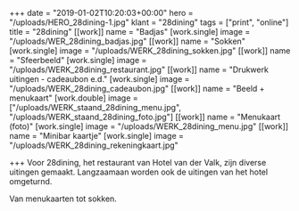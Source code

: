 +++
date = "2019-01-02T10:20:03+00:00"
hero = "/uploads/HERO_28dining-1.jpg"
klant = "28dining"
tags = ["print", "online"]
title = "28dining"
[[work]]
name = "Badjas"
[work.single]
image = "/uploads/WER_28dining_badjas.jpg"
[[work]]
name = "Sokken"
[work.single]
image = "/uploads/WERK_28dining_sokken.jpg"
[[work]]
name = "Sfeerbeeld"
[work.single]
image = "/uploads/WERK_28dining_restaurant.jpg"
[[work]]
name = "Drukwerk uitingen - cadeaubon e.d."
[work.single]
image = "/uploads/WERK_28dining_cadeaubon.jpg"
[[work]]
name = "Beeld + menukaart"
[work.double]
image = ["/uploads/WERK_staand_28dining_menu.jpg", "/uploads/WERK_staand_28dining_foto.jpg"]
[[work]]
name = "Menukaart (foto)"
[work.single]
image = "/uploads/WERK_28dining_menu.jpg"
[[work]]
name = "Minibar kaartje"
[work.single]
image = "/uploads/WERK_28dining_rekeningkaart.jpg"

+++
Voor 28dining, het restaurant van Hotel van der Valk, zijn diverse uitingen gemaakt. Langzaamaan worden ook de uitingen van het hotel omgeturnd. 

Van menukaarten tot sokken. 